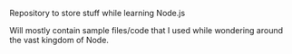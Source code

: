 Repository to store stuff while learning Node.js

Will mostly contain sample files/code that I used while wondering around the vast kingdom of Node.